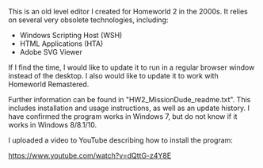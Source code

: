 This is an old level editor I created for Homeworld 2 in the 2000s. It relies 
on several very obsolete technologies, including:

* Windows Scripting Host (WSH)
* HTML Applications (HTA)
* Adobe SVG Viewer

If I find the time, I would like to update it to run in a regular browser 
window instead of the desktop. I also would like to update it to work with 
Homeworld Remastered.

Further information can be found in "HW2_MissionDude_readme.txt". This includes 
installation and usage instructions, as well as an update history. I have 
confirmed the program works in Windows 7, but do not know if it works in 
Windows 8/8.1/10.

I uploaded a video to YouTube describing how to install the program:

https://www.youtube.com/watch?v=dQttG-z4Y8E
